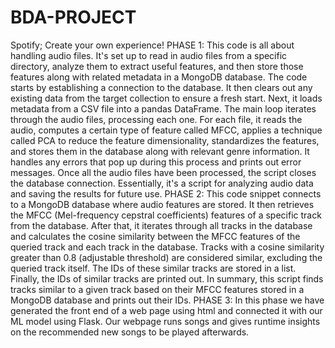 # BDA-PROJECT
Spotify; Create your own experience!
PHASE 1:
This code is all about handling audio files. It's set up to read in audio files from a specific directory, analyze them to extract useful features, and then store those features along with related metadata in a MongoDB database. The code starts by establishing a connection to the database. It then clears out any existing data from the target collection to ensure a fresh start. Next, it loads metadata from a CSV file into a pandas DataFrame. The main loop iterates through the audio files, processing each one. For each file, it reads the audio, computes a certain type of feature called MFCC, applies a technique called PCA to reduce the feature dimensionality, standardizes the features, and stores them in the database along with relevant genre information. It handles any errors that pop up during this process and prints out error messages. Once all the audio files have been processed, the script closes the database connection. Essentially, it's a script for analyzing audio data and saving the results for future use.
PHASE 2:
This code snippet connects to a MongoDB database where audio features are stored. It then retrieves the MFCC (Mel-frequency cepstral coefficients) features of a specific track from the database. After that, it iterates through all tracks in the database and calculates the cosine similarity between the MFCC features of the queried track and each track in the database. Tracks with a cosine similarity greater than 0.8 (adjustable threshold) are considered similar, excluding the queried track itself. The IDs of these similar tracks are stored in a list. Finally, the IDs of similar tracks are printed out. In summary, this script finds tracks similar to a given track based on their MFCC features stored in a MongoDB database and prints out their IDs.
PHASE 3:
In this phase we have generated the front end of a web page using html and connected it with our ML model using Flask. Our webpage runs songs and gives runtime insights on the recommended new songs to be played afterwards.
